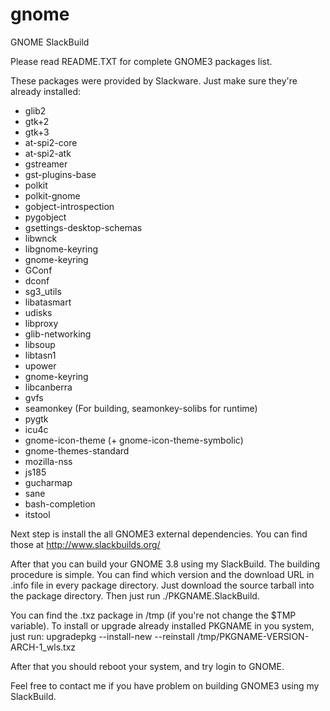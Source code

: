 gnome
=====

GNOME SlackBuild

Please read README.TXT for complete GNOME3 packages list.

These packages were provided by Slackware. Just make sure they're already
installed:

* glib2
* gtk+2
* gtk+3
* at-spi2-core
* at-spi2-atk
* gstreamer
* gst-plugins-base
* polkit
* polkit-gnome
* gobject-introspection
* pygobject
* gsettings-desktop-schemas
* libwnck
* libgnome-keyring
* gnome-keyring
* GConf
* dconf
* sg3_utils
* libatasmart
* udisks
* libproxy
* glib-networking
* libsoup
* libtasn1
* upower
* gnome-keyring
* libcanberra
* gvfs
* seamonkey (For building, seamonkey-solibs for runtime)
* pygtk
* icu4c
* gnome-icon-theme (+ gnome-icon-theme-symbolic)
* gnome-themes-standard
* mozilla-nss
* js185
* gucharmap
* sane
* bash-completion
* itstool

Next step is install the all GNOME3 external dependencies. You can find those at
http://www.slackbuilds.org/

After that you can build your GNOME 3.8 using my SlackBuild. The building
procedure is simple. You can find which version and the download URL in .info
file in every package directory. Just download the source tarball into the
package directory. Then just run ./PKGNAME.SlackBuild.

You can find the .txz package in /tmp (if you're not change the $TMP variable).
To install or upgrade already installed PKGNAME in you system, just run:
upgradepkg --install-new --reinstall /tmp/PKGNAME-VERSION-ARCH-1_wls.txz

After that you should reboot your system, and try login to GNOME.

Feel free to contact me if you have problem on building GNOME3 using my
SlackBuild.
